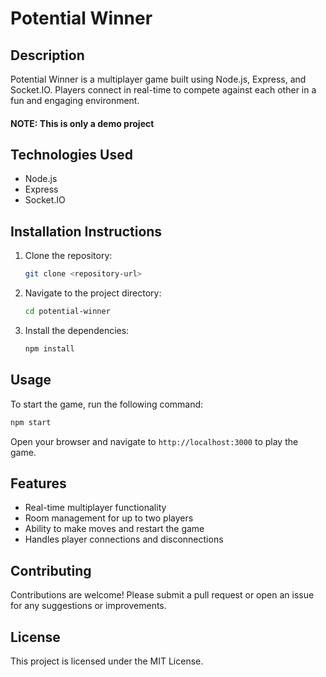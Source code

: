 # Potential Winner

## Description
Potential Winner is a multiplayer game built using Node.js, Express, and Socket.IO. Players connect in real-time to compete against each other in a fun and engaging environment.

#### NOTE: This is only a demo project

## Technologies Used
- Node.js
- Express
- Socket.IO

## Installation Instructions
1. Clone the repository:
   ```bash
   git clone <repository-url>
   ```
2. Navigate to the project directory:
   ```bash
   cd potential-winner
   ```
3. Install the dependencies:
   ```bash
   npm install
   ```

## Usage
To start the game, run the following command:
```bash
npm start
```
Open your browser and navigate to `http://localhost:3000` to play the game.

## Features
- Real-time multiplayer functionality
- Room management for up to two players
- Ability to make moves and restart the game
- Handles player connections and disconnections

## Contributing
Contributions are welcome! Please submit a pull request or open an issue for any suggestions or improvements.

## License
This project is licensed under the MIT License.
